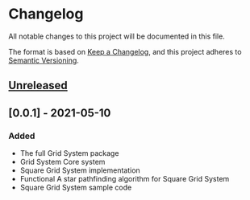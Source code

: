 # Changelog
All notable changes to this project will be documented in this file.

The format is based on [Keep a Changelog](https://keepachangelog.com/en/1.0.0/),
and this project adheres to [Semantic Versioning](https://semver.org/spec/v2.0.0.html).

## [Unreleased]

## [0.0.1] - 2021-05-10
### Added
- The full Grid System package
- Grid System Core system
- Square Grid System implementation
- Functional A star pathfinding algorithm for Square Grid System
- Square Grid System sample code


[Unreleased]: 
[0.0.1]: 